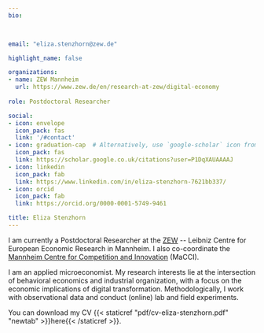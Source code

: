 ```yaml
---
bio: 


    
email: "eliza.stenzhorn@zew.de"

highlight_name: false

organizations:
- name: ZEW Mannheim
  url: https://www.zew.de/en/research-at-zew/digital-economy
  
role: Postdoctoral Researcher

social:
- icon: envelope
  icon_pack: fas
  link: '/#contact'
- icon: graduation-cap  # Alternatively, use `google-scholar` icon from `ai` icon pack
  icon_pack: fas
  link: https://scholar.google.co.uk/citations?user=P1DqXAUAAAAJ
- icon: linkedin
  icon_pack: fab
  link: https://www.linkedin.com/in/eliza-stenzhorn-7621bb337/
- icon: orcid
  icon_pack: fab
  link: https://orcid.org/0000-0001-5749-9461

title: Eliza Stenzhorn
---
```


I am currently a Postdoctoral Researcher at the [ZEW](https://www.zew.de/) -- Leibniz Centre for European Economic Research in Mannheim. I also co-coordinate the [Mannheim Centre for Competition and Innovation](https://www.macci-mannheim.eu/macci-mannheim-centre-for-competition-and-innovation/home) (MaCCI). 

I am an applied microeconomist. My research interests lie at the intersection of behavioral economics and industrial organization, with a focus on the economic implications of digital transformation. Methodologically, I work with observational data and conduct (online) lab and field experiments.

You can download my CV {{< staticref "pdf/cv-eliza-stenzhorn.pdf" "newtab" >}}here{{< /staticref >}}.
